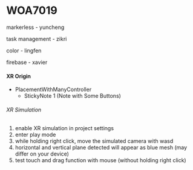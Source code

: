 # WOA7019

markerless - yuncheng

task management - zikri

color - lingfen

firebase - xavier

#### XR Origin

- PlacementWithManyController
    - StickyNote 1 (Note with Some Buttons)

###### XR Simulation

1. enable XR simulation in project settings
2. enter play mode
3. while holding right click, move the simulated camera with wasd
4. horizontal and vertical plane detected will appear as blue mesh (may differ on your device)
5. test touch and drag function with mouse (without holding right click)